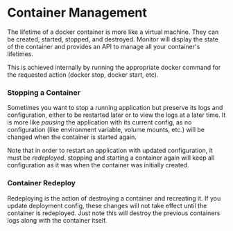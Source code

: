 # Container Management

The lifetime of a docker container is more like a virtual machine. They can be created, started, stopped, and destroyed. Monitor will display the state of the container and provides an API to manage all your container's lifetimes.

This is achieved internally by running the appropriate docker command for the requested action (docker stop, docker start, etc).

### Stopping a Container

Sometimes you want to stop a running application but preserve its logs and configuration, either to be restarted later or to view the logs at a later time. It is more like *pausing* the application with its current config, as no configuration (like environment variable, volume mounts, etc.) will be changed when the container is started again. 

Note that in order to restart an application with updated configuration, it must be *redeployed*. stopping and starting a container again will keep all configuration as it was when the container was initially created.

### Container Redeploy

Redeploying is the action of destroying a container and recreating it. If you update deployment config, these changes will not take effect until the container is redeployed. Just note this will destroy the previous containers logs along with the container itself.